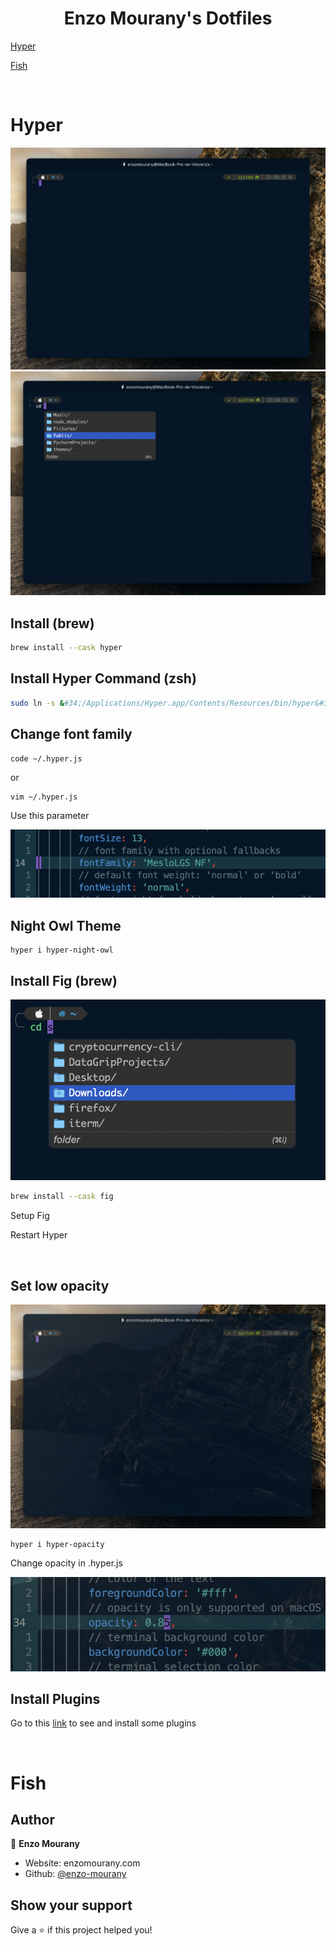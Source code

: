 <h1 align="center">Enzo Mourany's Dotfiles</h1>
<p>
</p>

[Hyper](#hyper)

[Fish](#fish)

<br />

# Hyper

<img src="./images/hyper.png"/>

<img src="./images/hyper-fig.png"/>

## Install (brew)

```sh
brew install --cask hyper
```

## Install Hyper Command (zsh)

```sh
sudo ln -s &#34;/Applications/Hyper.app/Contents/Resources/bin/hyper&#34; /usr/local/bin/hyper
```

## Change font family

```
code ~/.hyper.js
```

or

```
vim ~/.hyper.js
```

Use this parameter

<img src="./images/hyper-font-family.png"/>

<br/>

## Night Owl Theme

```
hyper i hyper-night-owl
```

## Install Fig (brew)

<img src="./images/fig.png"/>

```sh
brew install --cask fig
```

Setup Fig

Restart Hyper

<br />

## Set low opacity

<img src="./images/hyper-low-opacity.png"/>

```
hyper i hyper-opacity
```

Change opacity in .hyper.js

<img src="./images/opacity.png"/>

<br/>

## Install Plugins

Go to this [link](https://github.com/bnb/awesome-hyper.git) to see and install some plugins

<br />

# Fish



## Author

👤 **Enzo Mourany**

* Website: enzomourany.com
* Github: [@enzo-mourany](https://github.com/enzo-mourany)

## Show your support

Give a ⭐️ if this project helped you!

